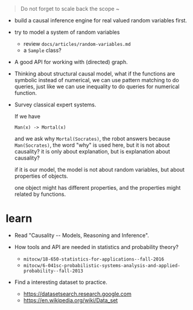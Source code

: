 > Do not forget to scale back the scope ~

- build a causal inference engine for real valued random variables first.

- try to model a system of random variables
  - review `docs/articles/random-variables.md`
  - a `Sample` class?

- A good API for working with (directed) graph.

- Thinking about structural causal model,
  what if the functions are symbolic instead of numerical,
  we can use pattern matching to do queries,
  just like we can use inequality to do queries for numerical function.

- Survey classical expert systems.

  If we have

  ```
  Man(x) -> Mortal(x)
  ```

  and we ask why `Mortal(Socrates)`,
  the robot answers because `Man(Socrates)`,
  the word "why" is used here,
  but it is not about causality?
  it is only about explanation,
  but is explanation about causality?

  if it is our model,
  the model is not about random variables,
  but about properties of objects.

  one object might has different properties,
  and the properties might related by functions.

# learn

- Read "Causality -- Models, Reasoning and Inference".

- How tools and API are needed in statistics and probability theory?

  - `mitocw/18-650-statistics-for-applications--fall-2016`
  - `mitocw/6-041sc-probabilistic-systems-analysis-and-applied-probability--fall-2013`

- Find a interesting dataset to practice.

  - https://datasetsearch.research.google.com
  - https://en.wikipedia.org/wiki/Data_set
